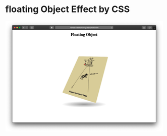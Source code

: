 # floating Object Effect by CSS

<img src="https://github.com/kurab/floatingObjectCSS/blob/images/floatingObjectCss.png" alt="floating Object CSS" width="500px" />

